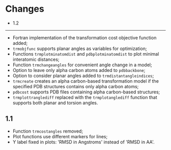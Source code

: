 Changes
=======

* 1.2
-----

- Fortran implementation of the transformation cost objective function
added;
- `trmobjfunc` supports planar angles as variables for optimization;
- Functions `trmplotminatomdist` and `pdbplotminatomdist` to plot minimal interatomic 
distances; 
- Function `trmchangeangles` for convenient angle change in a model;
- Option to leave only alpha carbon atoms added to `pdbbackbone`;
- Option to consider planar angles added to `trmdistantangleindices`;
- `trmcreate` creates an alpha carbon-based transformation model if the
specified PDB structures contains only alpha carbon atoms;
- `pdbcost` supports PDB files containing alpha carbon-based structures;
- `trmplottranglediff` replaced with the `trmplotanglediff` function that
supports both planar and torsion angles.

1.1
---

- Function `trmcostangles` removed; 
- Plot functions use different markers for lines;
- Y label fixed in plots: 'RMSD in Angstroms' instead of
'RMSD in AA'.

